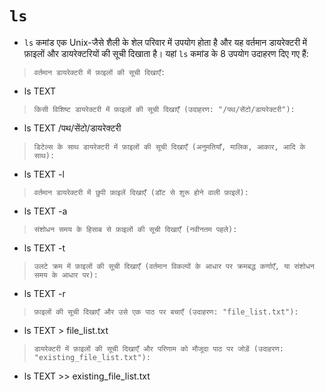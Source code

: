 # `ls`

- `ls` कमांड एक Unix-जैसे शैली के शेल परिवार में उपयोग होता है और यह वर्तमान डायरेक्टरी में फ़ाइलों और डायरेक्टरियों की सूची दिखाता है। यहां `ls` कमांड के 8 उपयोग उदाहरण दिए गए हैं:

> `वर्तमान डायरेक्टरी में फ़ाइलों की सूची दिखाएँ:`
- ls TEXT

> `किसी विशिष्ट डायरेक्टरी में फ़ाइलों की सूची दिखाएँ (उदाहरण: "/पथ/सेंटो/डायरेक्टरी"):`
- ls TEXT /पथ/सेंटो/डायरेक्टरी

> `डिटेल्स के साथ डायरेक्टरी में फ़ाइलों की सूची दिखाएँ (अनुमतियाँ, मालिक, आकार, आदि के साथ):`
- ls TEXT -l

> `वर्तमान डायरेक्टरी में छुपी फ़ाइलें दिखाएँ (डॉट से शुरू होने वाली फ़ाइलें):`
- ls TEXT -a

> `संशोधन समय के हिसाब से फ़ाइलों की सूची दिखाएँ (नवीनतम पहले):`
- ls TEXT -t

> `उलटे क्रम में फ़ाइलों की सूची दिखाएँ (वर्तमान विकल्पों के आधार पर क्रमबद्ध कर्णाएँ, या संशोधन समय के आधार पर):`
- ls TEXT -r

> `फ़ाइलों की सूची दिखाएँ और उसे एक पाठ पर बचाएँ (उदाहरण: "file_list.txt"):`
- ls TEXT > file_list.txt

> `डायरेक्टरी में फ़ाइलों की सूची दिखाएँ और परिणाम को मौजूदा पाठ पर जोड़ें (उदाहरण: "existing_file_list.txt"):`
- ls TEXT >> existing_file_list.txt
